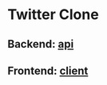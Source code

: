 # Twitter Clone

## Backend: [api](https://github.com/baijanathTharu/twitter-clone/tree/main/api)

## Frontend: [client](https://github.com/baijanathTharu/twitter-clone/tree/main/client)
